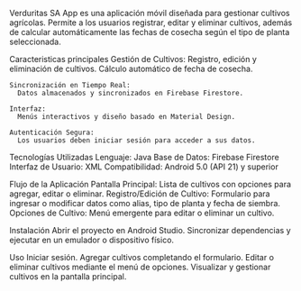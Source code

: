 Verduritas SA App es una aplicación móvil diseñada para gestionar cultivos agrícolas. Permite a los usuarios registrar,
editar y eliminar cultivos, además de calcular automáticamente las fechas de cosecha según el tipo de planta seleccionada.

Caracteristicas principales
    Gestión de Cultivos:
      Registro, edición y eliminación de cultivos.
      Cálculo automático de fecha de cosecha.
      
    Sincronización en Tiempo Real:
      Datos almacenados y sincronizados en Firebase Firestore.
      
    Interfaz:
      Menús interactivos y diseño basado en Material Design.
      
    Autenticación Segura:
      Los usuarios deben iniciar sesión para acceder a sus datos.
  
Tecnologías Utilizadas
    Lenguaje: Java
    Base de Datos: Firebase Firestore
    Interfaz de Usuario: XML
    Compatibilidad: Android 5.0 (API 21) y superior
    
Flujo de la Aplicación
    Pantalla Principal:
      Lista de cultivos con opciones para agregar, editar o eliminar.
    Registro/Edición de Cultivo:
      Formulario para ingresar o modificar datos como alias, tipo de planta y fecha de siembra.
    Opciones de Cultivo:
      Menú emergente para editar o eliminar un cultivo.

Instalación
    Abrir el proyecto en Android Studio.
    Sincronizar dependencias y ejecutar en un emulador o dispositivo físico.
    
Uso
    Iniciar sesión.
    Agregar cultivos completando el formulario.
    Editar o eliminar cultivos mediante el menú de opciones.
    Visualizar y gestionar cultivos en la pantalla principal.
